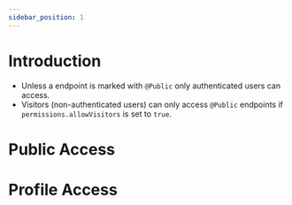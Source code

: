 ```yaml
---
sidebar_position: 1
---
```


# Introduction

- Unless a endpoint is marked with `@Public` only authenticated users can access.
- Visitors (non-authenticated users) can only access `@Public` endpoints if `permissions.allowVisitors` is set to `true`.

# Public Access



# Profile Access


